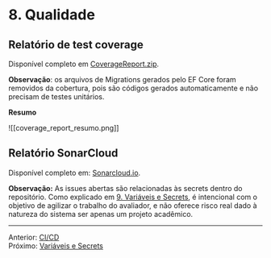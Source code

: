 # 8. Qualidade

## Relatório de test coverage

Disponível completo em [CoverageReport.zip](attachments/CoverageReport.zip).

**Observação**: os arquivos de Migrations gerados pelo EF Core foram removidos da cobertura, pois são códigos gerados automaticamente e não precisam de testes unitários. 

**Resumo**

![[coverage_report_resumo.png]]

## Relatório SonarCloud

Disponível completo em: [Sonarcloud.io](https://sonarcloud.io/summary/overall?id=joaosena19_fiap-12soat-projeto-fase-2&branch=main).

**Observação:** As issues abertas são relacionadas às secrets dentro do repositório. Como explicado em [9. Variáveis e Secrets](9_variaveis_secrets.md), é intencional com o objetivo de agilizar o trabalho do avaliador, e não oferece risco real dado à natureza do sistema ser apenas um projeto acadêmico.

---
Anterior: [CI/CD](7_ci_cd.md)  
Próximo: [Variáveis e Secrets](9_variaveis_secrets.md)